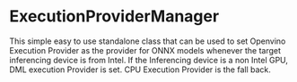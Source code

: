 # ExecutionProviderManager


This simple easy to use standalone class that can be used to set Openvino Execution Provider as the provider for ONNX models whenever the target inferencing device is from Intel. If the Inferencing device is a non Intel GPU, DML execution Provider is set. CPU Execution Provider is the fall back.




